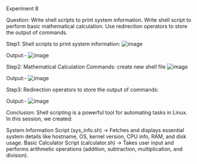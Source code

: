 Experiment 8

Question:
Write shell scripts to print system information.
Write shell script to perform basic mathematical calculation.
Use redirection operators to store the output of commands.


Step1:
Shell scripts to print system information:
![image](https://github.com/user-attachments/assets/2bf566bd-141d-455d-92f8-257f849eb936)

Output:-
![image](https://github.com/user-attachments/assets/98812015-084f-461e-8ff9-11d48a0ca714)


Step2:
Mathematical Calculation Commands:
create new shell file
![image](https://github.com/user-attachments/assets/a93442aa-5e9e-423f-a346-12fe6963c750)


Output:-
![image](https://github.com/user-attachments/assets/613972ad-6328-4a88-b997-60f7c3ab5c92)

Step3: 
Redirection operators to store the output of commands:

Output:-
![image](https://github.com/user-attachments/assets/0b3c7b51-8f3d-4070-a116-24526f890d01)


Conclusion:
Shell scripting is a powerful tool for automating tasks in Linux. In this session, we created:

System Information Script (sys_info.sh) → Fetches and displays essential system details like hostname, OS, kernel version, CPU info, RAM, and disk usage.
Basic Calculator Script (calculator.sh) → Takes user input and performs arithmetic operations (addition, subtraction, multiplication, and division).
